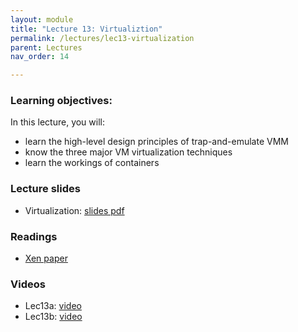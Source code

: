```yaml
---
layout: module
title: "Lecture 13: Virtualiztion"
permalink: /lectures/lec13-virtualization
parent: Lectures
nav_order: 14

---
```


### Learning objectives:
In this lecture, you will:

* learn the high-level design principles of trap-and-emulate VMM
* know the three major VM virtualization techniques
* learn the workings of containers


### Lecture slides

* Virtualization: [slides pdf](/cs4740-fall24/assets/docs/lec13-virtualization.pdf)


### Readings

* [Xen paper](https://www.cl.cam.ac.uk/research/srg/netos/papers/2003-xensosp.pdf)


### Videos

* Lec13a: [video](https://edstem.org/us/courses/65103/discussion/5646378)
* Lec13b: [video](https://edstem.org/us/courses/65103/discussion/5661322)


